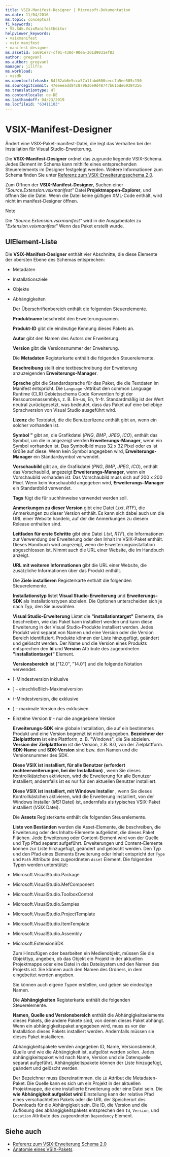 ```yaml
---
title: VSIX-Manifest-Designer | Microsoft-Dokumentation
ms.date: 11/04/2016
ms.topic: conceptual
f1_keywords:
- VS.Sdk.VsixManifestEditor
helpviewer_keywords:
- vsixmanifest
- vsix manifest
- manifest designer
ms.assetid: 5a691e77-cf91-430d-90ea-361d9031ef83
author: gregvanl
ms.author: gregvanl
manager: jillfra
ms.workload:
- vssdk
ms.openlocfilehash: 84f82ab6e5cca57a1fabd600cecc7a5ee505c150
ms.sourcegitcommit: 47eeeeadd84c879636e9d48747b615de69384356
ms.translationtype: HT
ms.contentlocale: de-DE
ms.lasthandoff: 04/23/2019
ms.locfileid: "63411103"
---
```

# <a name="vsix-manifest-designer"></a>VSIX-Manifest-Designer
Ändert eine VSIX-Paket-manifest-Datei, die legt das Verhalten bei der Installation für Visual Studio-Erweiterung.

 Die **VSIX-Manifest-Designer** ordnet das zugrunde liegende VSIX-Schema. Jedes Element im Schema kann mithilfe eines entsprechenden Steuerelements im Designer festgelegt werden. Weitere Informationen zum Schema finden Sie unter [Referenz zum VSIX-Erweiterungsschema 2.0](../extensibility/vsix-extension-schema-2-0-reference.md).

 Zum Öffnen der **VSIX-Manifest-Designer**, Suchen einer *"Source.Extension.vsixmanifest"* Datei **Projektmappen-Explorer**, und öffnen Sie die Datei. Wenn die Datei keine gültigen XML-Code enthält, wird nicht im manifest-Designer öffnen.

> [!NOTE]
> Die *"Source.Extension.vsixmanifest"* wird in die Ausgabedatei zu *"Extension.vsixmanifest"* Wenn das Paket erstellt wurde.

## <a name="uielement-list"></a>UIElement-Liste
 Die **VSIX-Manifest-Designer** enthält vier Abschnitte, die diese Elemente der obersten Ebene des Schemas entsprechen:

- Metadaten

- Installationsziele

- Objekte

- Abhängigkeiten

  Der Überschriftenbereich enthält die folgenden Steuerelemente.

  **Produktname** beschreibt den Erweiterungsnamen.

  **Produkt-ID** gibt die eindeutige Kennung dieses Pakets an.

  **Autor** gibt den Namen des Autors der Erweiterung.

  **Version** gibt die Versionsnummer der Erweiterung.

  Die **Metadaten** Registerkarte enthält die folgenden Steuerelemente.

  **Beschreibung** stellt eine textbeschreibung der Erweiterung anzuzeigenden **Erweiterungs-Manager**.

  **Sprache** gibt die Standardsprache für das Paket, die die Textdaten im Manifest entspricht. Die `Language` -Attribut den common Language Runtime (CLR) Gebietsschema Code Konvention folgt der Ressourcenassemblys, z. B. En-us, En, fr-fr. Standardmäßig ist der Wert neutral zurückgesetzt, was bedeutet, dass das Paket auf eine beliebige Sprachversion von Visual Studio ausgeführt wird.

  **Lizenz** die Textdatei, die die Benutzerlizenz enthält gibt an, wenn ein solcher vorhanden ist.

  **Symbol "** gibt an, die Grafikdatei (*PNG*, *BMP*, *JPEG*, *ICO*), enthält das Symbol, um die in angezeigt werden **Erweiterungs-Manager**, wenn ein Symbol vorhanden ist. Das Symbolbild muss 32 x 32 Pixel oder es ist Größe auf diese. Wenn kein Symbol angegeben wird, **Erweiterungs-Manager** ein Standardsymbol verwendet.

  **Vorschaubild** gibt an, die Grafikdatei (*PNG*, *BMP*, *JPEG*, *ICO*), enthält das Vorschaubild, angezeigt **Erweiterungs-Manager**, wenn ein Vorschaubild vorhanden ist. Das Vorschaubild muss sich auf 200 x 200 Pixel. Wenn kein Vorschaubild angegeben wird, **Erweiterungs-Manager** ein Standardbild verwendet.

  **Tags** fügt die für suchhinweise verwendet werden soll.

  **Anmerkungen zu dieser Version** gibt eine Datei (*.txt*, *RTF*), die Anmerkungen zu dieser Version enthält. Es kann sich dabei auch um die URL einer Website handeln, auf der die Anmerkungen zu diesem Release enthalten sind.

  **Leitfaden für erste Schritte** gibt eine Datei (*.txt*, *RTF*), die Informationen zur Verwendung der Erweiterung oder den Inhalt im VSIX-Paket enthält. Dieses Handbuch wird angezeigt, wenn die Erweiterungsinstallation abgeschlossen ist. Nimmt auch die URL einer Website, die im Handbuch anzeigt.

  **URL mit weiteren Informationen** gibt die URL einer Website, die zusätzliche Informationen über das Produkt enthält.

  Die **Ziele installieren** Registerkarte enthält die folgenden Steuerelemente.

  **Installationstyp** listet **Visual Studio-Erweiterung** und **Erweiterungs-SDK** als Installationstypen abzielen. Die Optionen unterscheiden sich je nach Typ, den Sie auswählen.

  **Visual Studio-Erweiterung** Listet die **"installationtarget"** Elemente, die beschreiben, wie das Paket kann installiert werden und kann diese Erweiterung in der Visual Studio-Produkte installiert werden. Jedes Produkt wird separat von Namen und eine Version oder die Version Bereich identifiziert. Produkte können der Liste hinzugefügt, geändert und gelöscht werden. Der Name und die Version eines Produkts entsprechen den **Id** und **Version** Attribute des zugeordneten **"installationtarget"** Element.

  **Versionsbereich** ist ["12.0", "14.0"] und die folgende Notation verwendet:

- [-Mindestversion inklusive

- ] – einschließlich-Maximalversion

- (-Mindestversion, die exklusive

- ) – maximale Version des exklusiven

- Einzelne Version # - nur die angegebene Version

  **Erweiterungs-SDK** eine globale Installation, die auf ein bestimmtes Produkt und eine Version begrenzt ist nicht angegeben. **Bezeichner der Zielplattform** ist eine Plattform, z. B. "Windows", die Sie abzielen. **Version der Zielplattform** ist die Version, z.B. 8.0, von der Zielplattform. **SDK-Name** und **SDK-Version** sind bzw. den Namen und die Versionsnummer des SDK.

  **Diese VSIX ist installiert, für alle Benutzer (erfordert rechteerweiterungen, bei der Installation)** , wenn Sie dieses Kontrollkästchen aktivieren, wird die Erweiterung für alle Benutzer installiert; andernfalls ist es nur für den aktuellen Benutzer installiert.

  **Diese VSIX ist installiert, mit Windows Installer** , wenn Sie dieses Kontrollkästchen aktivieren, wird die Erweiterung installiert, von der Windows Installer (*MSI* Datei) ist, andernfalls als typisches VSIX-Paket installiert (*VSIX*  Datei).

  Die **Assets** Registerkarte enthält die folgenden Steuerelemente.

  **Liste von Beständen** werden die Asset-Elemente, die beschreiben, die Erweiterung oder des Inhalts-Elemente aufgelistet, die dieses Paket Flächen. Jede Erweiterung oder Content-Element wird von der Quelle und Typ Pfad separat aufgeführt. Erweiterungen und Content-Elemente können zur Liste hinzugefügt, geändert und gelöscht werden. Den Typ und den Pfad eines Elements Erweiterung oder Inhalt entspricht der `Type` und `Path` Attribute des zugeordneten `Asset` Element. Die folgenden Typen werden unterstützt:

- Microsoft.VisualStudio.Package

- Microsoft.VisualStudio.MefComponent

- Microsoft.VisualStudio.ToolboxControl

- Microsoft.VisualStudio.Samples

- Microsoft.VisualStudio.ProjectTemplate

- Microsoft.VisualStudio.ItemTemplate

- Microsoft.VisualStudio.Assembly

- Microsoft.ExtensionSDK

  Zum Hinzufügen oder bearbeiten ein Medienobjekt, müssen Sie die Objekttyp, angeben, ob das Objekt ein Projekt in der aktuellen Projektmappe oder eine Datei in das Dateisystem und den Namen des Projekts ist. Sie können auch den Namen des Ordners, in dem eingebettet werden angeben.

  Sie können auch eigene Typen erstellen, und geben sie eindeutige Namen.

  Die **Abhängigkeiten** Registerkarte enthält die folgenden Steuerelemente.

  **Namen, Quelle und Versionsbereich** enthält die Abhängigkeitselemente dieses Pakets, die andere Pakete sind, von denen dieses Paket abhängt. Wenn ein abhängigkeitspaket angegeben wird, muss es vor der Installation dieses Pakets installiert werden. Andernfalls müssen sie dieses Paket installieren.

  Abhängigkeitspakete werden angegeben ID, Name, Versionsbereich, Quelle und wie die Abhängigkeit ist, aufgelöst werden sollen. Jedes abhängigkeitspaket wird nach Name, Version und die Datenquelle separat aufgeführt. Abhängigkeitspakete können der Liste hinzugefügt, geändert und gelöscht werden.

  Der Bezeichner muss übereinstimmen. die `ID` Attribut die Metadaten-Paket. Die Quelle kann es sich um ein Projekt in der aktuellen Projektmappe, die eine installierte Erweiterung oder eine Datei sein. Die **wie Abhängigkeit aufgelöst wird** Einstellung kann der relative Pfad eines verschachtelten Pakets oder die URL der Speicherort des Downloads für die Abhängigkeit sein. Die ID, die Version und die Auflösung des abhängigkeitspakets entsprechen den `Id`, `Version`, und `Location` Attribute des zugeordneten `Dependency` Element.

## <a name="see-also"></a>Siehe auch
- [Referenz zum VSIX-Erweiterung Schema 2.0](../extensibility/vsix-extension-schema-2-0-reference.md)
- [Anatomie eines VSIX-Pakets](../extensibility/anatomy-of-a-vsix-package.md)